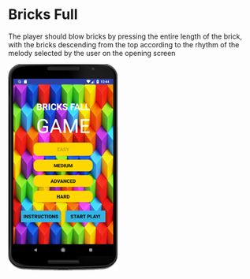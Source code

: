# Bricks Full
The player should blow bricks by pressing the entire length of the brick, with the bricks descending from the top according to the rhythm of the melody selected by the user on the opening screen


![project logo (this one for is taken from basecamp - a project management service)](https://github.com/sapirye/BricksFull-/blob/master/game.png)
